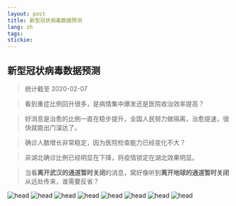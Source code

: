 ```yaml
---
layout: post
title: 新型冠状病毒数据预测
lang: zh
tags: 
stickie: 
---
```


## 新型冠状病毒数据预测

>统计截至 2020-02-07

>看到重症比例回升很多，是病情集中爆发还是医院收治效率提高？

>好消息是治愈的比例一直在稳步提升，全国人民努力做隔离，治愈提速，很快就能出门溜达了。

>确诊人数增长非常稳定，因为医院检查能力已经变化不大？

>非湖北确诊比例已经明显在下降，将疫情锁定在湖北效果明显。

>当看**离开武汉的通道暂时关闭**的消息，窝好像听到**离开地球的通道暂时关闭**从远处传来，谁需要反省？

![head]({{site.hosturl}}/assets/post_assets/newdata/0207/head.png)
![head]({{site.hosturl}}/assets/post_assets/newdata/0207/1.png)
![head]({{site.hosturl}}/assets/post_assets/newdata/0207/2.png)
![head]({{site.hosturl}}/assets/post_assets/newdata/0207/3.png)
![head]({{site.hosturl}}/assets/post_assets/newdata/0207/4.png)
![head]({{site.hosturl}}/assets/post_assets/newdata/0207/5.png)
![head]({{site.hosturl}}/assets/post_assets/newdata/0207/6.png)
![head]({{site.hosturl}}/assets/post_assets/newdata/0207/7.png)
